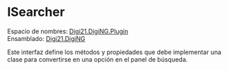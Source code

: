# ISearcher

Espacio de nombres: [Digi21.DigiNG.Plugin](../../)  
Ensamblado: [Digi21.DigiNG](../../../digi21.diging/)

Este interfaz define los métodos y propiedades que debe implementar una clase para convertirse en una opción en el panel de búsqueda.



